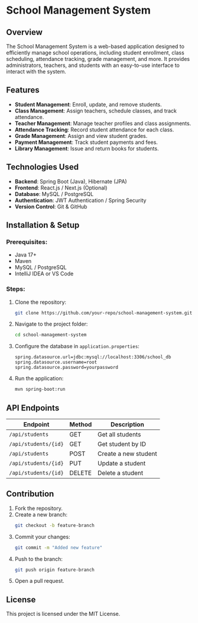 # School Management System

## Overview
The School Management System is a web-based application designed to efficiently manage school operations, including student enrollment, class scheduling, attendance tracking, grade management, and more. It provides administrators, teachers, and students with an easy-to-use interface to interact with the system.

## Features
- **Student Management**: Enroll, update, and remove students.
- **Class Management**: Assign teachers, schedule classes, and track attendance.
- **Teacher Management**: Manage teacher profiles and class assignments.
- **Attendance Tracking**: Record student attendance for each class.
- **Grade Management**: Assign and view student grades.
- **Payment Management**: Track student payments and fees.
- **Library Management**: Issue and return books for students.

## Technologies Used
- **Backend**: Spring Boot (Java), Hibernate (JPA)
- **Frontend**: React.js / Next.js (Optional)
- **Database**: MySQL / PostgreSQL
- **Authentication**: JWT Authentication / Spring Security
- **Version Control**: Git & GitHub

## Installation & Setup
### Prerequisites:
- Java 17+
- Maven
- MySQL / PostgreSQL
- IntelliJ IDEA or VS Code

### Steps:
1. Clone the repository:
   ```sh
   git clone https://github.com/your-repo/school-management-system.git
   ```
2. Navigate to the project folder:
   ```sh
   cd school-management-system
   ```
3. Configure the database in `application.properties`:
   ```properties
   spring.datasource.url=jdbc:mysql://localhost:3306/school_db
   spring.datasource.username=root
   spring.datasource.password=yourpassword
   ```
4. Run the application:
   ```sh
   mvn spring-boot:run
   ```

## API Endpoints
| Endpoint | Method | Description |
|----------|--------|-------------|
| `/api/students` | GET | Get all students |
| `/api/students/{id}` | GET | Get student by ID |
| `/api/students` | POST | Create a new student |
| `/api/students/{id}` | PUT | Update a student |
| `/api/students/{id}` | DELETE | Delete a student |

## Contribution
1. Fork the repository.
2. Create a new branch:
   ```sh
   git checkout -b feature-branch
   ```
3. Commit your changes:
   ```sh
   git commit -m "Added new feature"
   ```
4. Push to the branch:
   ```sh
   git push origin feature-branch
   ```
5. Open a pull request.

## License
This project is licensed under the MIT License.

